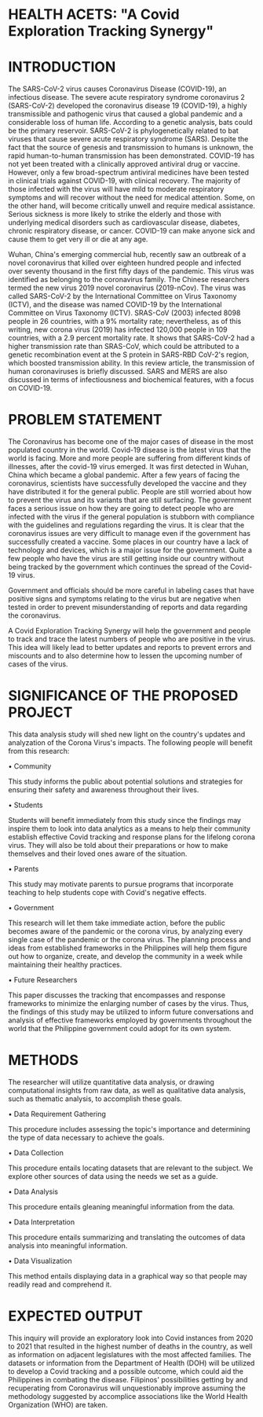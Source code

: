 # HEALTH ACETS: "A Covid Exploration Tracking Synergy"

# INTRODUCTION

The SARS-CoV-2 virus causes Coronavirus Disease (COVID-19), an infectious disease. The severe acute respiratory syndrome coronavirus 2 (SARS-CoV-2) developed the coronavirus disease 19 (COVID-19), a highly transmissible and pathogenic virus that caused a global pandemic and a considerable loss of human life. According to a genetic analysis, bats could be the primary reservoir. SARS-CoV-2 is phylogenetically related to bat viruses that cause severe acute respiratory syndrome (SARS). Despite the fact that the source of genesis and transmission to humans is unknown, the rapid human-to-human transmission has been demonstrated. COVID-19 has not yet been treated with a clinically approved antiviral drug or vaccine. However, only a few broad-spectrum antiviral medicines have been tested in clinical trials against COVID-19, with clinical recovery. The majority of those infected with the virus will have mild to moderate respiratory symptoms and will recover without the need for medical attention. Some, on the other hand, will become critically unwell and require medical assistance. Serious sickness is more likely to strike the elderly and those with underlying medical disorders such as cardiovascular disease, diabetes, chronic respiratory disease, or cancer. COVID-19 can make anyone sick and cause them to get very ill or die at any age.

Wuhan, China's emerging commercial hub, recently saw an outbreak of a novel coronavirus that killed over eighteen hundred people and infected over seventy thousand in the first fifty days of the pandemic. This virus was identified as belonging to the coronavirus family. The Chinese researchers termed the new virus 2019 novel coronavirus (2019-nCov). The virus was called SARS-CoV-2 by the International Committee on Virus Taxonomy (ICTV), and the disease was named COVID-19 by the International Committee on Virus Taxonomy (ICTV). SRAS-CoV (2003) infected 8098 people in 26 countries, with a 9% mortality rate; nevertheless, as of this writing, new corona virus (2019) has infected 120,000 people in 109 countries, with a 2.9 percent mortality rate. It shows that SARS-CoV-2 had a higher transmission rate than SRAS-CoV, which could be attributed to a genetic recombination event at the S protein in SARS-RBD CoV-2's region, which boosted transmission ability. In this review article, the transmission of human coronaviruses is briefly discussed. SARS and MERS are also discussed in terms of infectiousness and biochemical features, with a focus on COVID-19.

# PROBLEM STATEMENT

The Coronavirus has become one of the major cases of disease in the most populated country in the world. Covid-19 disease is the latest virus that the world is facing. More and more people are suffering from different kinds of illnesses, after the covid-19 virus emerged. It was first detected in Wuhan, China which became a global pandemic.  After a few years of facing the coronavirus, scientists have successfully developed the vaccine and they have distributed it for the general public. People are still worried about how to prevent the virus and its variants that are still surfacing. The government faces a serious issue on how they are going to detect people who are infected with the virus if the general population is stubborn with compliance with the guidelines and regulations regarding the virus. It is clear that the coronavirus issues are very difficult to manage even if the government has successfully created a vaccine. Some places in our country have a lack of technology and devices, which is a major issue for the government. Quite a few people who have the virus are still getting inside our country without being tracked by the government which continues the spread of the Covid-19 virus.

Government and officials should be more careful in labeling cases that have positive signs and symptoms relating to the virus but are negative when tested in order to  prevent misunderstanding of reports and data regarding the coronavirus.

A Covid Exploration Tracking Synergy will help the government and people to track and trace the latest numbers of people who are positive in the virus. This idea will likely lead to better updates and reports to prevent errors and miscounts and to also determine how to lessen the upcoming number of cases of the virus.


# SIGNIFICANCE OF THE PROPOSED PROJECT
This data analysis study will shed new light on the country's updates and analyzation of the Corona Virus's impacts. The following people will benefit from this research:

•	Community

This study informs the public about potential solutions and strategies for ensuring their safety and awareness throughout their lives.

•	Students 

Students will benefit immediately from this study since the findings may inspire them to look into data analytics as a means to help their community establish effective Covid tracking and response plans for the lifelong corona virus. They will also be told about their preparations or how to make themselves and their loved ones aware of the situation.

•	Parents 

This study may motivate parents to pursue programs that incorporate teaching to help students cope with Covid's negative effects.

•	Government 

This research will let them take immediate action, before the public becomes aware of the pandemic or the corona virus, by analyzing every single case of the pandemic or the corona virus. The planning process and ideas from established frameworks in the Philippines will help them figure out how to organize, create, and develop the community in a week while maintaining their healthy practices.

•	Future Researchers 

This paper discusses the tracking that encompasses and response frameworks to minimize the enlarging number of cases by the virus. Thus, the findings of this study may be utilized to inform future conversations and analysis of effective frameworks employed by governments throughout the world that the Philippine government could adopt for its own system.

# METHODS

The researcher will utilize quantitative data analysis, or drawing computational insights from raw data, as well as qualitative data analysis, such as thematic analysis, to accomplish these goals.

•  Data Requirement Gathering 

This procedure includes assessing the topic's importance and determining the type of data necessary to achieve the goals.
  
•  Data Collection

This procedure entails locating datasets that are relevant to the subject. We explore other sources of data using the needs we set as a guide. 

•  Data Analysis

This procedure entails gleaning meaningful information from the data. 

•  Data Interpretation

This procedure entails summarizing and translating the outcomes of data analysis into meaningful information.

•  Data Visualization

This method entails displaying data in a graphical way so that people may readily read and comprehend it.


# EXPECTED OUTPUT

This inquiry will provide an exploratory look into Covid instances from 2020 to 2021 that resulted in the highest number of deaths in the country, as well as information on adjacent legislatures with the most affected families. The datasets or information from the Department of Health (DOH) will be utilized to develop a Covid tracking and a possible outcome, which could aid the Philippines in combating the disease. Filipinos' possibilities getting by and recuperating from Coronavirus will unquestionably improve assuming the methodology suggested by accomplice associations like the World Health Organization (WHO) are taken.
